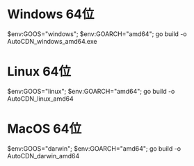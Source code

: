 # Windows 64位
$env:GOOS="windows"; $env:GOARCH="amd64"; go build -o AutoCDN_windows_amd64.exe

# Linux 64位
$env:GOOS="linux"; $env:GOARCH="amd64"; go build -o AutoCDN_linux_amd64

# MacOS 64位
$env:GOOS="darwin"; $env:GOARCH="amd64"; go build -o AutoCDN_darwin_amd64